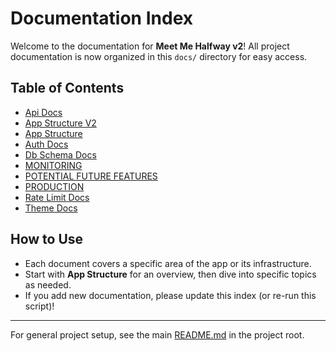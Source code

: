 # Documentation Index

Welcome to the documentation for **Meet Me Halfway v2**! All project documentation is now organized in this `docs/` directory for easy access.

## Table of Contents

- [Api Docs](api-docs.md)
- [App Structure V2](app-structure-v2.md)
- [App Structure](app-structure.md)
- [Auth Docs](auth-docs.md)
- [Db Schema Docs](db-schema-docs.md)
- [MONITORING](MONITORING.md)
- [POTENTIAL FUTURE FEATURES](POTENTIAL_FUTURE_FEATURES.md)
- [PRODUCTION](PRODUCTION.md)
- [Rate Limit Docs](rate-limit-docs.md)
- [Theme Docs](theme-docs.md)

## How to Use
- Each document covers a specific area of the app or its infrastructure.
- Start with **App Structure** for an overview, then dive into specific topics as needed.
- If you add new documentation, please update this index (or re-run this script)!

---

For general project setup, see the main [README.md](../README.md) in the project root.
